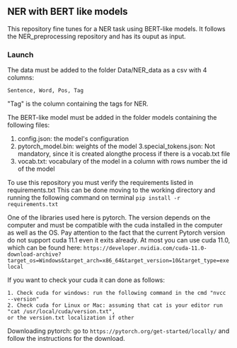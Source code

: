 ## NER with BERT like models
This repository fine tunes for a NER task using BERT-like models.
It follows the NER_preprocessing repository and has its ouput as input. 

### Launch
The data must be added to the folder Data/NER_data as a csv with 4 columns:

    Sentence, Word, Pos, Tag
"Tag" is the column containing the tags for NER.

The BERT-like model must be added in the folder models containing the following files:
1. config.json: the model's configuration
2. pytorch_model.bin: weights of the model
3.special_tokens.json: Not mandatory, since it is created alongthe process if there is a vocab.txt file
4. vocab.txt: vocabulary of the model in a column with rows number the id of the model

To use this repository you must verify the requirements listed in requirements.txt
This can be done moving to the working directory and running the following command on terminal 
`pip install -r requirements.txt`


One of the libraries used here is pytorch.
The version depends on the computer and must be compatible with the cuda installed in the computer as well as the OS.
Pay attention to the fact that the current Pytorch version do not support cuda 11.1 even it exits already.
At most you can use cuda 11.0, which can be found here:
`https://developer.nvidia.com/cuda-11.0-download-archive?target_os=Windows&target_arch=x86_64&target_version=10&target_type=exelocal`

If you want to check your cuda it can done as follows:

    1. Check cuda for windows: run the following command in the cmd "nvcc --version"
    2. Check cuda for Linux or Mac: assuming that cat is your editor run "cat /usr/local/cuda/version.txt",
    or the version.txt localization if other

Downloading pytorch: go to `https://pytorch.org/get-started/locally/` and follow the instructions for the download.
